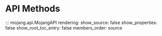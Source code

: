 # API Methods

::: mojang.api.MojangAPI
    rendering:
        show_source: false
        show_properties: false
        show_root_toc_entry: false
        members_order: source